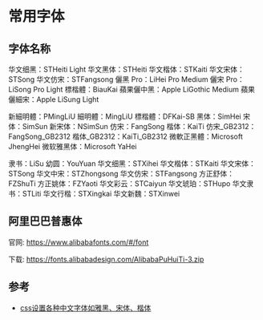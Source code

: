 <!--#region
@author 吴钦飞
@email wuqinfei@qq.com
@create date 2025-05-30 19:03:20
@modify date 2025-05-30 19:07:58
@desc [description]
#endregion-->

# 常用字体

## 字体名称

华文细黑：STHeiti Light 
华文黑体：STHeiti
华文楷体：STKaiti
华文宋体：STSong
华文仿宋：STFangsong
儷黑 Pro：LiHei Pro Medium
儷宋 Pro：LiSong Pro Light
標楷體：BiauKai
蘋果儷中黑：Apple LiGothic Medium
蘋果儷細宋：Apple LiSung Light


新細明體：PMingLiU
細明體：MingLiU
標楷體：DFKai-SB
黑体：SimHei
宋体：SimSun
新宋体：NSimSun
仿宋：FangSong
楷体：KaiTi
仿宋_GB2312：FangSong_GB2312
楷体_GB2312：KaiTi_GB2312
微軟正黑體：Microsoft JhengHei
微软雅黑体：Microsoft YaHei


隶书：LiSu
幼圆：YouYuan
华文细黑：STXihei
华文楷体：STKaiti
华文宋体：STSong
华文中宋：STZhongsong
华文仿宋：STFangsong
方正舒体：FZShuTi
方正姚体：FZYaoti
华文彩云：STCaiyun
华文琥珀：STHupo
华文隶书：STLiti
华文行楷：STXingkai
华文新魏：STXinwei

## 阿里巴巴普惠体

官网: https://www.alibabafonts.com/#/font

下载: https://fonts.alibabadesign.com/AlibabaPuHuiTi-3.zip

## 参考

* [css设置各种中文字体如雅黑、宋体、楷体](https://blog.csdn.net/xuaner8786/article/details/89284402)